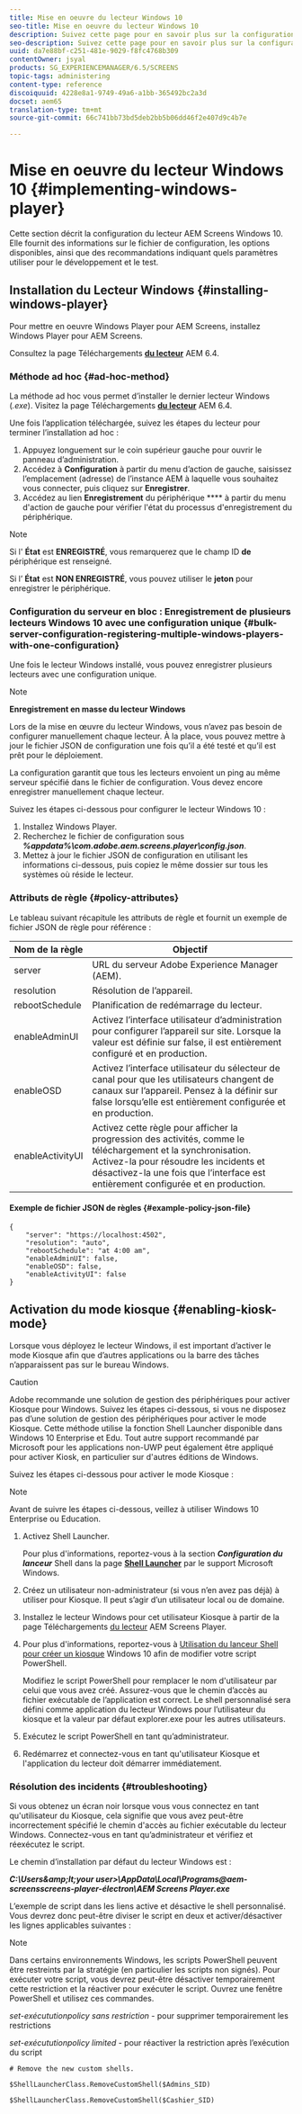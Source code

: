 ```yaml
---
title: Mise en oeuvre du lecteur Windows 10
seo-title: Mise en oeuvre du lecteur Windows 10
description: Suivez cette page pour en savoir plus sur la configuration du lecteur AEM Screens Windows 10.
seo-description: Suivez cette page pour en savoir plus sur la configuration du lecteur AEM Screens Windows 10.
uuid: da7e88bf-c251-481e-9029-f8fc4768b309
contentOwner: jsyal
products: SG_EXPERIENCEMANAGER/6.5/SCREENS
topic-tags: administering
content-type: reference
discoiquuid: 4228e8a1-9749-49a6-a1bb-365492bc2a3d
docset: aem65
translation-type: tm+mt
source-git-commit: 66c741bb73bd5deb2bb5b06dd46f2e407d9c4b7e

---
```



# Mise en oeuvre du lecteur Windows 10 {#implementing-windows-player}

Cette section décrit la configuration du lecteur AEM Screens Windows 10. Elle fournit des informations sur le fichier de configuration, les options disponibles, ainsi que des recommandations indiquant quels paramètres utiliser pour le développement et le test.

## Installation du Lecteur Windows {#installing-windows-player}

Pour mettre en oeuvre Windows Player pour AEM Screens, installez Windows Player pour AEM Screens.

Consultez la page Téléchargements [**du lecteur**](https://download.macromedia.com/screens/) AEM 6.4.

### Méthode ad hoc {#ad-hoc-method}

La méthode ad hoc vous permet d’installer le dernier lecteur Windows (*.exe*). Visitez la page Téléchargements [**du lecteur**](https://download.macromedia.com/screens/) AEM 6.4.

Une fois l’application téléchargée, suivez les étapes du lecteur pour terminer l’installation ad hoc :

1. Appuyez longuement sur le coin supérieur gauche pour ouvrir le panneau d’administration.
1. Accédez à **Configuration** à partir du menu d’action de gauche, saisissez l’emplacement (adresse) de l’instance AEM à laquelle vous souhaitez vous connecter, puis cliquez sur **Enregistrer**.
1. Accédez au lien **Enregistrement** du périphérique **** à partir du menu d'action de gauche pour vérifier l'état du processus d'enregistrement du périphérique.

>[!NOTE]
>
>Si l' **État** est **ENREGISTRÉ**, vous remarquerez que le champ ID **de** périphérique est renseigné.
>
>Si l’ **État** est **NON ENREGISTRÉ**, vous pouvez utiliser le **jeton** pour enregistrer le périphérique.

### Configuration du serveur en bloc : Enregistrement de plusieurs lecteurs Windows 10 avec une configuration unique {#bulk-server-configuration-registering-multiple-windows-players-with-one-configuration}

Une fois le lecteur Windows installé, vous pouvez enregistrer plusieurs lecteurs avec une configuration unique.

>[!NOTE]
>
>**Enregistrement en masse du lecteur Windows**
>
>Lors de la mise en œuvre du lecteur Windows, vous n’avez pas besoin de configurer manuellement chaque lecteur. À la place, vous pouvez mettre à jour le fichier JSON de configuration une fois qu’il a été testé et qu’il est prêt pour le déploiement.
>
>La configuration garantit que tous les lecteurs envoient un ping au même serveur spécifié dans le fichier de configuration. Vous devez encore enregistrer manuellement chaque lecteur.

Suivez les étapes ci-dessous pour configurer le lecteur Windows 10 :

1. Installez Windows Player.
1. Recherchez le fichier de configuration sous ***%appdata%\com.adobe.aem.screens.player\config.json***.
1. Mettez à jour le fichier JSON de configuration en utilisant les informations ci-dessous, puis copiez le même dossier sur tous les systèmes où réside le lecteur.

### Attributs de règle {#policy-attributes}

Le tableau suivant récapitule les attributs de règle et fournit un exemple de fichier JSON de règle pour référence :

| **Nom de la règle** | **Objectif** |
|---|---|
| server | URL du serveur Adobe Experience Manager (AEM). |
| resolution | Résolution de l’appareil. |
| rebootSchedule | Planification de redémarrage du lecteur. |
| enableAdminUI | Activez l’interface utilisateur d’administration pour configurer l’appareil sur site. Lorsque la valeur est définie sur false, il est entièrement configuré et en production. |
| enableOSD | Activez l’interface utilisateur du sélecteur de canal pour que les utilisateurs changent de canaux sur l’appareil. Pensez à la définir sur false lorsqu’elle est entièrement configurée et en production. |
| enableActivityUI | Activez cette règle pour afficher la progression des activités, comme le téléchargement et la synchronisation. Activez-la pour résoudre les incidents et désactivez-la une fois que l’interface est entièrement configurée et en production. |

#### Exemple de fichier JSON de règles {#example-policy-json-file}

```
{
    "server": "https://localhost:4502",
    "resolution": "auto",
    "rebootSchedule": "at 4:00 am",
    "enableAdminUI": false,
    "enableOSD": false,
    "enableActivityUI": false
}
```

## Activation du mode kiosque {#enabling-kiosk-mode}

Lorsque vous déployez le lecteur Windows, il est important d’activer le mode Kiosque afin que d’autres applications ou la barre des tâches n’apparaissent pas sur le bureau Windows.

>[!CAUTION]
>
>Adobe recommande une solution de gestion des périphériques pour activer Kiosque pour Windows. Suivez les étapes ci-dessous, si vous ne disposez pas d’une solution de gestion des périphériques pour activer le mode Kiosque. Cette méthode utilise la fonction Shell Launcher disponible dans Windows 10 Enterprise et Edu. Tout autre support recommandé par Microsoft pour les applications non-UWP peut également être appliqué pour activer Kiosk, en particulier sur d'autres éditions de Windows.

Suivez les étapes ci-dessous pour activer le mode Kiosque :

>[!NOTE]
>
>Avant de suivre les étapes ci-dessous, veillez à utiliser Windows 10 Enterprise ou Education.

1. Activez Shell Launcher.

   Pour plus d'informations, reportez-vous à la section ***Configuration du lanceur*** Shell dans la page **[Shell Launcher](https://docs.microsoft.com/en-us/windows-hardware/customize/enterprise/shell-launcher)** par le support Microsoft Windows.

1. Créez un utilisateur non-administrateur (si vous n’en avez pas déjà) à utiliser pour Kiosque. Il peut s’agir d’un utilisateur local ou de domaine.
1. Installez le lecteur Windows pour cet utilisateur Kiosque à partir de la page Téléchargements [du lecteur](https://download.macromedia.com/screens/) AEM Screens Player.
1. Pour plus d'informations, reportez-vous à [Utilisation du lanceur Shell pour créer un kiosque](https://docs.microsoft.com/en-us/windows/configuration/kiosk-shelllauncher) Windows 10 afin de modifier votre script PowerShell.

   Modifiez le script PowerShell pour remplacer le nom d'utilisateur par celui que vous avez créé. Assurez-vous que le chemin d’accès au fichier exécutable de l’application est correct. Le shell personnalisé sera défini comme application du lecteur Windows pour l’utilisateur du kiosque et la valeur par défaut explorer.exe pour les autres utilisateurs.

1. Exécutez le script PowerShell en tant qu’administrateur.
1. Redémarrez et connectez-vous en tant qu'utilisateur Kiosque et l'application du lecteur doit démarrer immédiatement.

### Résolution des incidents {#troubleshooting}

Si vous obtenez un écran noir lorsque vous vous connectez en tant qu'utilisateur du Kiosque, cela signifie que vous avez peut-être incorrectement spécifié le chemin d'accès au fichier exécutable du lecteur Windows. Connectez-vous en tant qu’administrateur et vérifiez et réexécutez le script.

Le chemin d’installation par défaut du lecteur Windows est :

***C:\Users\&amp;lt;your user&gt;\AppData\Local\Programs\@aem-screensscreens-player-électron\AEM Screens Player.exe***

L’exemple de script dans les liens active et désactive le shell personnalisé. Vous devrez donc peut-être diviser le script en deux et activer/désactiver les lignes applicables suivantes :

>[!NOTE]
>
>Dans certains environnements Windows, les scripts PowerShell peuvent être restreints par la stratégie (en particulier les scripts non signés). Pour exécuter votre script, vous devrez peut-être désactiver temporairement cette restriction et la réactiver pour exécuter le script. Ouvrez une fenêtre PowerShell et utilisez ces commandes.
>
>*set-exécututionpolicy sans restriction* - pour supprimer temporairement les restrictions
>
>*set-exécututionpolicy limited* - pour réactiver la restriction après l’exécution du script

```
# Remove the new custom shells.

$ShellLauncherClass.RemoveCustomShell($Admins_SID)

$ShellLauncherClass.RemoveCustomShell($Cashier_SID)
```

